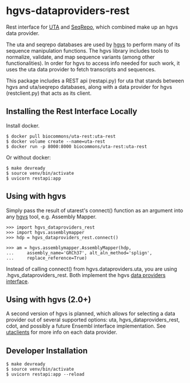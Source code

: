 # hgvs-dataproviders-rest

Rest interface for [UTA](https://github.com/biocommons/uta) and [SeqRepo](https://github.com/biocommons/biocommons.seqrepo), which combined make up an hgvs data provider.

The uta and seqrepo databases are used by [hgvs](https://github.com/biocommons/hgvs) to perform many of its sequence manipulation functions. The hgvs library includes tools to normalize, validate, and map sequence variants (among other functionalities). In order for hgvs to access info needed for such work, it uses the uta data provider to fetch transcripts and sequences.

This package includes a REST api (restapi.py) for uta that stands between hgvs and uta/seqrepo databases, along with a data provider for hgvs (restclient.py) that acts as its client.

## Installing the Rest Interface Locally

Install docker.

    $ docker pull biocommons/uta-rest:uta-rest
    $ docker volume create --name=uta-rest
    $ docker run -p 8000:8000 biocommons/uta-rest:uta-rest

Or without docker:

    $ make devready
    $ source venv/bin/activate
    $ uvicorn restapi:app

## Using with hgvs

Simply pass the result of utarest's connect() function as an argument into any [hgvs](https://github.com/biocommons/hgvs) tool, e.g. Assembly Mapper.


    >>> import hgvs_dataproviders_rest
    >>> import hgvs.assemblymapper
    >>> hdp = hgvs_dataproviders_rest.connect()

    >>> am = hgvs.assemblymapper.AssemblyMapper(hdp,
    ...     assembly_name='GRCh37', alt_aln_method='splign',
    ...     replace_reference=True)
Instead of calling connect() from hgvs.dataproviders.uta, you are using .hgvs_dataproviders_rest. Both implement the hgvs [data providers interface](https://github.com/biocommons/hgvs/blob/main/src/hgvs/dataproviders/interface.py).

## Using with hgvs (2.0+)

A second version of hgvs is planned, which allows for selecting a data provider out of several supported options: uta, hgvs_dataproviders_rest, cdot, and possibly a future Ensembl interface implementation. See [utaclients](https://github.com/ccaitlingo/uta-clients) for more info on each data provider.

## Developer Installation

    $ make devready
    $ source venv/bin/activate
    $ uvicorn restapi:app --reload
